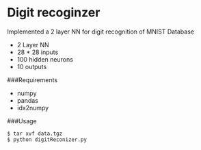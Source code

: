 # Digit recoginzer

Implemented a 2 layer NN for digit recognition of MNIST Database

* 2 Layer NN
* 28 * 28 inputs
* 100 hidden neurons
* 10 outputs

###Requirements
* numpy
* pandas
* idx2numpy

###Usage

```
$ tar xvf data.tgz
$ python digitReconizer.py
```
